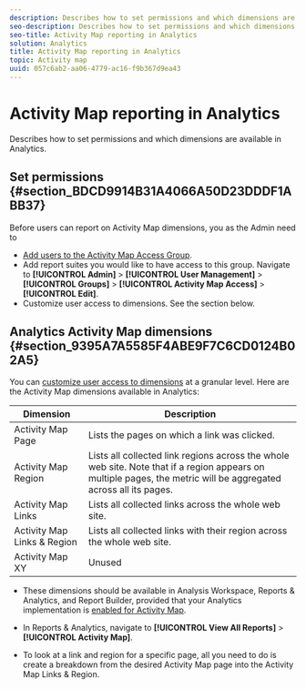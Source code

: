 ```yaml
---
description: Describes how to set permissions and which dimensions are available in Analytics.
seo-description: Describes how to set permissions and which dimensions are available in Analytics.
seo-title: Activity Map reporting in Analytics
solution: Analytics
title: Activity Map reporting in Analytics
topic: Activity map
uuid: 057c6ab2-aa06-4779-ac16-f9b367d9ea43
---
```


# Activity Map reporting in Analytics

Describes how to set permissions and which dimensions are available in Analytics.

## Set permissions {#section_BDCD9914B31A4066A50D23DDDF1ABB37}

Before users can report on Activity Map dimensions, you as the Admin need to

* [Add users to the Activity Map Access Group](/help/analyze/activity-map/activitymap-getting-started/activitymap-getting-started-admins/activitymap-enable.md). 
* Add report suites you would like to have access to this group. Navigate to **[!UICONTROL Admin]** > **[!UICONTROL User Management]** > **[!UICONTROL Groups]** > **[!UICONTROL Activity Map Access]** > **[!UICONTROL Edit]**. 
* Customize user access to dimensions. See the section below.

## Analytics Activity Map dimensions {#section_9395A7A5585F4ABE9F7C6CD0124B02A5}

You can [customize user access to dimensions](https://marketing.adobe.com/resources/help/en_US/reference/groups-dimensions.html) at a granular level. Here are the Activity Map dimensions available in Analytics:

|  Dimension  | Description  |
|---|---|
|  Activity Map Page  | Lists the pages on which a link was clicked.  |
|  Activity Map Region  | Lists all collected link regions across the whole web site. Note that if a region appears on multiple pages, the metric will be aggregated across all its pages.  |
|  Activity Map Links  | Lists all collected links across the whole web site.  |
|  Activity Map Links & Region  | Lists all collected links with their region across the whole web site.  |
|  Activity Map XY  | Unused  |

* These dimensions should be available in Analysis Workspace, Reports & Analytics, and Report Builder, provided that your Analytics implementation is [enabled for Activity Map](/help/analyze/activity-map/activitymap-getting-started/activitymap-getting-started-admins/activitymap-enable.md). 
* In Reports & Analytics, navigate to **[!UICONTROL View All Reports]** > **[!UICONTROL Activity Map]**. 

* To look at a link and region for a specific page, all you need to do is create a breakdown from the desired Activity Map page into the Activity Map Links & Region.

